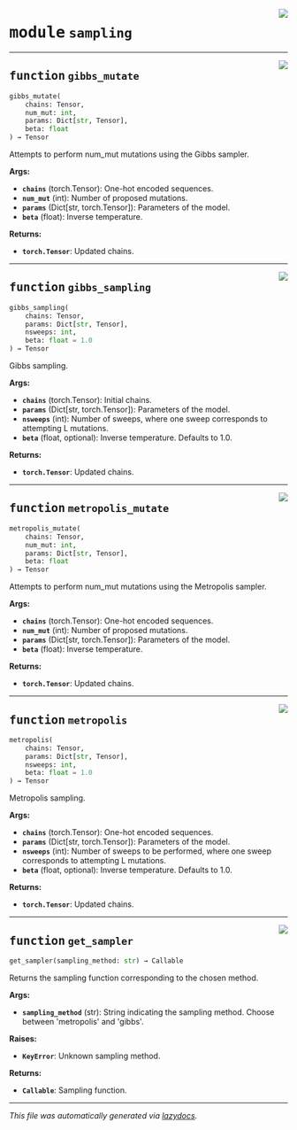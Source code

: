 <!-- markdownlint-disable -->

<a href="https://github.com/spqb/adabmDCApy/adabmDCA/sampling.py#L0"><img align="right" style="float:right;" src="https://img.shields.io/badge/-source-cccccc?style=flat-square"></a>

# <kbd>module</kbd> `sampling`





---

<a href="https://github.com/spqb/adabmDCApy/adabmDCA/sampling.py#L8"><img align="right" style="float:right;" src="https://img.shields.io/badge/-source-cccccc?style=flat-square"></a>

## <kbd>function</kbd> `gibbs_mutate`

```python
gibbs_mutate(
    chains: Tensor,
    num_mut: int,
    params: Dict[str, Tensor],
    beta: float
) → Tensor
```

Attempts to perform num_mut mutations using the Gibbs sampler. 



**Args:**
 
 - <b>`chains`</b> (torch.Tensor):  One-hot encoded sequences. 
 - <b>`num_mut`</b> (int):  Number of proposed mutations. 
 - <b>`params`</b> (Dict[str, torch.Tensor]):  Parameters of the model. 
 - <b>`beta`</b> (float):  Inverse temperature. 



**Returns:**
 
 - <b>`torch.Tensor`</b>:  Updated chains. 


---

<a href="https://github.com/spqb/adabmDCApy/adabmDCA/sampling.py#L37"><img align="right" style="float:right;" src="https://img.shields.io/badge/-source-cccccc?style=flat-square"></a>

## <kbd>function</kbd> `gibbs_sampling`

```python
gibbs_sampling(
    chains: Tensor,
    params: Dict[str, Tensor],
    nsweeps: int,
    beta: float = 1.0
) → Tensor
```

Gibbs sampling. 



**Args:**
 
 - <b>`chains`</b> (torch.Tensor):  Initial chains. 
 - <b>`params`</b> (Dict[str, torch.Tensor]):  Parameters of the model. 
 - <b>`nsweeps`</b> (int):  Number of sweeps, where one sweep corresponds to attempting L mutations. 
 - <b>`beta`</b> (float, optional):  Inverse temperature. Defaults to 1.0. 



**Returns:**
 
 - <b>`torch.Tensor`</b>:  Updated chains. 


---

<a href="https://github.com/spqb/adabmDCApy/adabmDCA/sampling.py#L92"><img align="right" style="float:right;" src="https://img.shields.io/badge/-source-cccccc?style=flat-square"></a>

## <kbd>function</kbd> `metropolis_mutate`

```python
metropolis_mutate(
    chains: Tensor,
    num_mut: int,
    params: Dict[str, Tensor],
    beta: float
) → Tensor
```

Attempts to perform num_mut mutations using the Metropolis sampler. 



**Args:**
 
 - <b>`chains`</b> (torch.Tensor):  One-hot encoded sequences. 
 - <b>`num_mut`</b> (int):  Number of proposed mutations. 
 - <b>`params`</b> (Dict[str, torch.Tensor]):  Parameters of the model. 
 - <b>`beta`</b> (float):  Inverse temperature. 



**Returns:**
 
 - <b>`torch.Tensor`</b>:  Updated chains. 


---

<a href="https://github.com/spqb/adabmDCApy/adabmDCA/sampling.py#L121"><img align="right" style="float:right;" src="https://img.shields.io/badge/-source-cccccc?style=flat-square"></a>

## <kbd>function</kbd> `metropolis`

```python
metropolis(
    chains: Tensor,
    params: Dict[str, Tensor],
    nsweeps: int,
    beta: float = 1.0
) → Tensor
```

Metropolis sampling. 



**Args:**
 
 - <b>`chains`</b> (torch.Tensor):  One-hot encoded sequences. 
 - <b>`params`</b> (Dict[str, torch.Tensor]):  Parameters of the model. 
 - <b>`nsweeps`</b> (int):  Number of sweeps to be performed, where one sweep corresponds to attempting L mutations. 
 - <b>`beta`</b> (float, optional):  Inverse temperature. Defaults to 1.0. 



**Returns:**
 
 - <b>`torch.Tensor`</b>:  Updated chains. 


---

<a href="https://github.com/spqb/adabmDCApy/adabmDCA/sampling.py#L146"><img align="right" style="float:right;" src="https://img.shields.io/badge/-source-cccccc?style=flat-square"></a>

## <kbd>function</kbd> `get_sampler`

```python
get_sampler(sampling_method: str) → Callable
```

Returns the sampling function corresponding to the chosen method. 



**Args:**
 
 - <b>`sampling_method`</b> (str):  String indicating the sampling method. Choose between 'metropolis' and 'gibbs'. 



**Raises:**
 
 - <b>`KeyError`</b>:  Unknown sampling method. 



**Returns:**
 
 - <b>`Callable`</b>:  Sampling function. 




---

_This file was automatically generated via [lazydocs](https://github.com/ml-tooling/lazydocs)._
